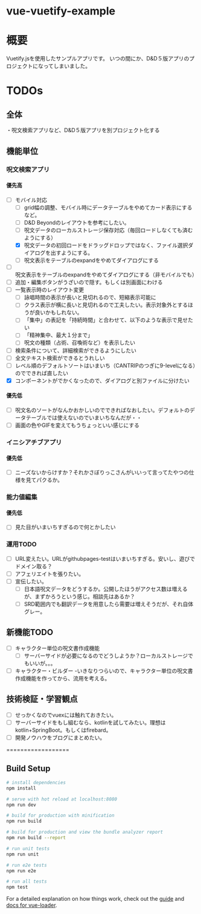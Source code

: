 # vue-vuetify-example
# 概要
Vuetify.jsを使用したサンプルアプリです。
いつの間にか、D&D５版アプリのプロジェクトになってしまいました。

# TODOs
## 全体
・呪文検索アプリなど、D&D５版アプリを別プロジェクト化する

## 機能単位
### 呪文検索アプリ
#### 優先高
* [ ] モバイル対応
  - [ ] grid幅の調整、モバイル時にデータテーブルをやめてカード表示にするなど。  
  - [ ] D&D Beyondのレイアウトを参考にしたい。  
  - [ ] 呪文データのローカルストレージ保存対応（毎回ロードしなくても済むようにする）  
  - [x] 呪文データの初回ロードをドラッグドロップではなく、ファイル選択ダイアログを出すようにする。  
  - [ ] 呪文表示をテーブルのexpandをやめてダイアログにする  
* [ ] 呪文表示をテーブルのexpandをやめてダイアログにする（非モバイルでも）
* [ ] 追加・編集ボタンがうざいので隠す。もしくは別画面にわける
* [ ] 一覧表示時のレイアウト変更
  - [ ] 詠唱時間の表示が長いと見切れるので、短縮表示可能に
  - [ ] クラス表示が横に長いと見切れるので工夫したい。表示対象外とするほうが良いかもしれない。  
  - [ ] 「集中」の表記を「持続時間」と合わせて、以下のような表示で見せたい  
  - [ ] 「精神集中、最大１分まで」  
  - [ ] 呪文の種類（占術、召喚術など）を表示したい
* [ ] 検索条件について、詳細検索ができるようにしたい
* [ ] 全文テキスト検索ができるとうれしい
* [ ] レベル順のデフォルトソートはいまいち（CANTRIPのつぎに9-levelになる）のでできれば直したい
* [x] コンポーネントがでかくなったので、ダイアログと別ファイルに分けたい

#### 優先低
* [ ] 呪文名のソートがなんかおかしいのでできればなおしたい。デフォルトのデータテーブルでは使えないのでいまいちなんだが・・
* [ ] 画面の色やGIFを変えてもうちょっといい感じにする

### イニシアチブアプリ
#### 優先低
* [ ] ニーズないからけすか？それかさぼりっこさんがいいって言ってたやつの仕様を見てパクるか。

### 能力値編集
#### 優先低
* [ ] 見た目がいまいちすぎるので何とかしたい

### 運用TODO
* [ ] URL変えたい。URLがgithubpages-testはいまいちすぎる。安いし、遊びでドメイン取る？
* [ ] アフェリエイトを張りたい。
* [ ] 宣伝したい。
  - [ ] 日本語呪文データをどうするか。公開したほうがアクセス数は増えるが、まずかろうという感じ。相談先はあるか？  
  - [ ] SRD範囲内でも翻訳データを用意したら需要は増えそうだが、それ自体グレー。  

## 新機能TODO
* [ ] キャラクター単位の呪文書作成機能
  - [ ] サーバーサイドが必要になるのでどうしようか？ローカルストレージでもいいが。。。  
*  [ ] キャラクター・ビルダー
  -いきなりつらいので、キャラクター単位の呪文書作成機能を作ってから、流用を考える。  

## 技術検証・学習観点
* [ ] せっかくなのでvuexには触れておきたい。
* [ ] サーバーサイドをもし組むなら、kotlinを試してみたい。理想はkotlin+SpringBoot。もしくはfirebard。
* [ ] 開発ノウハウをブログにまとめたい。

==================

## Build Setup

``` bash
# install dependencies
npm install

# serve with hot reload at localhost:8080
npm run dev

# build for production with minification
npm run build

# build for production and view the bundle analyzer report
npm run build --report

# run unit tests
npm run unit

# run e2e tests
npm run e2e

# run all tests
npm test
```

For a detailed explanation on how things work, check out the [guide](http://vuejs-templates.github.io/webpack/) and [docs for vue-loader](http://vuejs.github.io/vue-loader).

